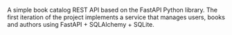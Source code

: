 A simple book catalog REST API based on the FastAPI Python library.
The first iteration of the project implements a service that manages users, books and authors using FastAPI + SQLAlchemy + SQLite.
